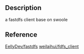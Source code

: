 

## Description

a fastdfs client base on swoole

## Reference

[EellyDev/fastdfs](https://github.com/EellyDev/fastdfs)
[weilaihui/fdfs_client](https://github.com/weilaihui/fdfs_client)